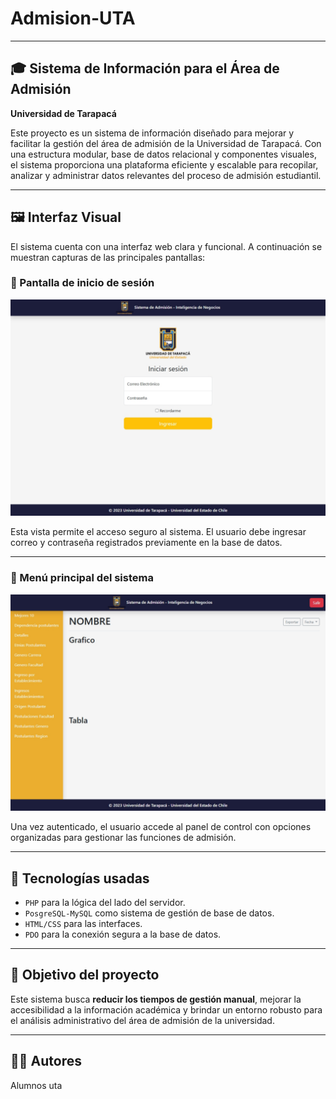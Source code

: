 # Admision-UTA 

---

## 🎓 Sistema de Información para el Área de Admisión  
**Universidad de Tarapacá**

Este proyecto es un sistema de información diseñado para mejorar y facilitar la gestión del área de admisión de la Universidad de Tarapacá. Con una estructura modular, base de datos relacional y componentes visuales, el sistema proporciona una plataforma eficiente y escalable para recopilar, analizar y administrar datos relevantes del proceso de admisión estudiantil.

---

## 🖼️ Interfaz Visual

El sistema cuenta con una interfaz web clara y funcional. A continuación se muestran capturas de las principales pantallas:

### 🔐 Pantalla de inicio de sesión  
![Pantalla de inicio](./doc/login.png)

Esta vista permite el acceso seguro al sistema. El usuario debe ingresar correo y contraseña registrados previamente en la base de datos.

---

### 🧭 Menú principal del sistema  
![Menú principal](./doc/menu.png)

Una vez autenticado, el usuario accede al panel de control con opciones organizadas para gestionar las funciones de admisión.

---

## 📡 Tecnologías usadas

- `PHP` para la lógica del lado del servidor.
- `PosgreSQL-MySQL` como sistema de gestión de base de datos.
- `HTML/CSS` para las interfaces.
- `PDO` para la conexión segura a la base de datos.

---

## 🚀 Objetivo del proyecto

Este sistema busca **reducir los tiempos de gestión manual**, mejorar la accesibilidad a la información académica y brindar un entorno robusto para el análisis administrativo del área de admisión de la universidad.

---

## 👨‍💻 Autores

Alumnos uta

